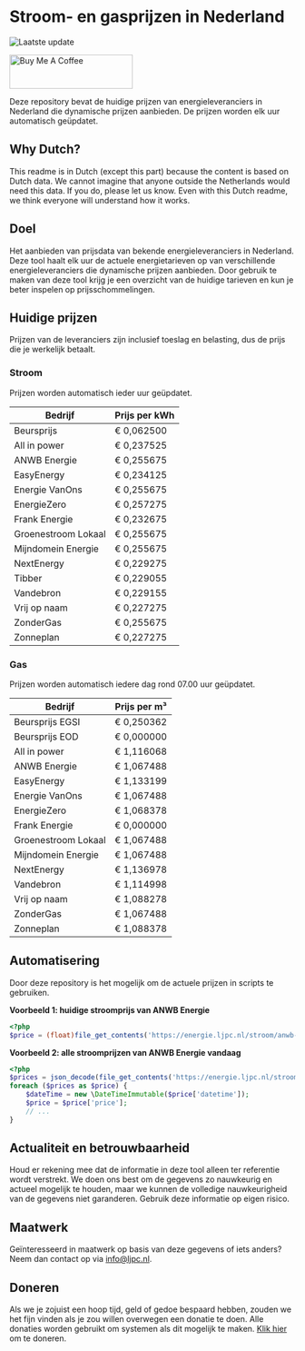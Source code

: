# Stroom- en gasprijzen in Nederland

![Laatste update](https://img.shields.io/badge/laatste%20update-2024--03--04%2014%3A00%20CET-brightgreen)

<a href="https://www.buymeacoffee.com/Lars-" target="_blank"><img src="https://cdn.buymeacoffee.com/buttons/v2/default-orange.png" alt="Buy Me A Coffee" height="60" style="height: 60px !important;width: 217px !important;" ></a>

Deze repository bevat de huidige prijzen van energieleveranciers in Nederland die dynamische prijzen aanbieden. De prijzen worden elk uur automatisch geüpdatet.

## Why Dutch?

This readme is in Dutch (except this part) because the content is based on Dutch data. We cannot imagine that anyone outside the Netherlands would need this data. If you do, please let us know. Even with this Dutch readme, we think
everyone will understand how it works.

## Doel

Het aanbieden van prijsdata van bekende energieleveranciers in Nederland. Deze tool haalt elk uur de actuele energietarieven op van verschillende energieleveranciers die dynamische prijzen aanbieden. Door gebruik te maken van deze tool
krijg je een overzicht van de huidige tarieven en kun je beter inspelen op prijsschommelingen.

## Huidige prijzen

Prijzen van de leveranciers zijn inclusief toeslag en belasting, dus de prijs die je werkelijk betaalt.

### Stroom

Prijzen worden automatisch ieder uur geüpdatet.

 Bedrijf | Prijs per kWh 
---------|---------------
Beursprijs | € 0,062500
All in power | € 0,237525
ANWB Energie | € 0,255675
EasyEnergy | € 0,234125
Energie VanOns | € 0,255675
EnergieZero | € 0,257275
Frank Energie | € 0,232675
Groenestroom Lokaal | € 0,255675
Mijndomein Energie | € 0,255675
NextEnergy | € 0,229275
Tibber | € 0,229055
Vandebron | € 0,229155
Vrij op naam | € 0,227275
ZonderGas | € 0,255675
Zonneplan | € 0,227275


### Gas

Prijzen worden automatisch iedere dag rond 07.00 uur geüpdatet.

 Bedrijf | Prijs per m³ 
---------|--------------
Beursprijs EGSI | € 0,250362
Beursprijs EOD | € 0,000000
All in power | € 1,116068
ANWB Energie | € 1,067488
EasyEnergy | € 1,133199
Energie VanOns | € 1,067488
EnergieZero | € 1,068378
Frank Energie | € 0,000000
Groenestroom Lokaal | € 1,067488
Mijndomein Energie | € 1,067488
NextEnergy | € 1,136978
Vandebron | € 1,114998
Vrij op naam | € 1,088278
ZonderGas | € 1,067488
Zonneplan | € 1,088378


## Automatisering

Door deze repository is het mogelijk om de actuele prijzen in scripts te gebruiken.

**Voorbeeld 1: huidige stroomprijs van ANWB Energie**

```php
<?php
$price = (float)file_get_contents('https://energie.ljpc.nl/stroom/anwb-energie-nu.txt');

```

**Voorbeeld 2: alle stroomprijzen van ANWB Energie vandaag**

```php
<?php
$prices = json_decode(file_get_contents('https://energie.ljpc.nl/stroom/all-in-power-vandaag.json'),true);
foreach ($prices as $price) {
    $dateTime = new \DateTimeImmutable($price['datetime']);
    $price = $price['price'];
    // ...
}
```

## Actualiteit en betrouwbaarheid

Houd er rekening mee dat de informatie in deze tool alleen ter referentie wordt verstrekt. We doen ons best om de gegevens zo nauwkeurig en actueel mogelijk te houden, maar we kunnen de volledige nauwkeurigheid van de gegevens niet
garanderen. Gebruik deze informatie op eigen risico.

## Maatwerk

Geïnteresseerd in maatwerk op basis van deze gegevens of iets anders? Neem dan contact op
via [info@ljpc.nl](mailto:info@ljpc.nl?subject=Energie%20prijzen).

## Doneren

Als we je zojuist een hoop tijd, geld of gedoe bespaard hebben, zouden we het fijn vinden als je zou willen overwegen een
donatie te doen. Alle donaties worden gebruikt om systemen als dit mogelijk te
maken. [Klik hier](https://www.buymeacoffee.com/Lars-) om te doneren.
